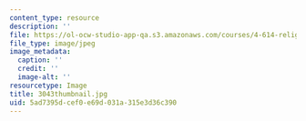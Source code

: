 ```yaml
---
content_type: resource
description: ''
file: https://ol-ocw-studio-app-qa.s3.amazonaws.com/courses/4-614-religious-architecture-and-islamic-cultures-fall-2002/5ad7395dcef0e69d031a315e3d36c390_3043thumbnail.jpg
file_type: image/jpeg
image_metadata:
  caption: ''
  credit: ''
  image-alt: ''
resourcetype: Image
title: 3043thumbnail.jpg
uid: 5ad7395d-cef0-e69d-031a-315e3d36c390
---
```

